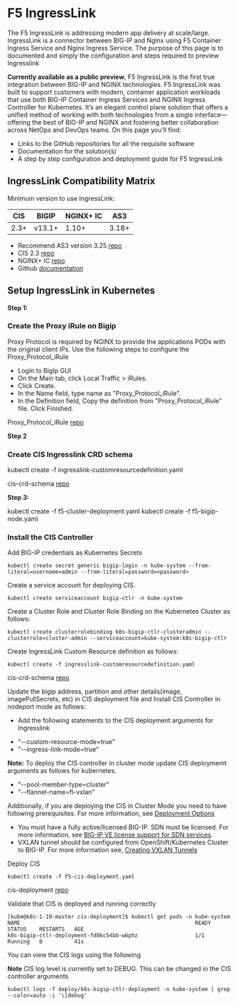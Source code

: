 # F5 IngressLink

The F5 IngressLink is addressing modern app delivery at scale/large. IngressLink is a connector between BIG-IP and Nginx using F5 Container Ingress Service and Nginx Ingress Service. The purpose of this page is to documented and simply the configuration and steps required to preview Ingresslink

**Currently available as a public preview**,  F5 IngressLink is the first true integration between BIG-IP and NGINX technologies. F5 IngressLink was built to support customers with modern, container application workloads that use both BIG-IP Container Ingress Services and NGINX Ingress Controller for Kubernetes. It’s an elegant control plane solution that offers a unified method of working with both technologies from a single interface—offering the best of BIG-IP and NGINX and fostering better collaboration across NetOps and DevOps teams. On this page you’ll find:

* Links to the GitHub repositories for all the requisite software
* Documentation for the solution(s)
* A step by step configuration and deployment guide for F5 IngressLink

## IngressLink Compatibility Matrix

Minimum version to use IngressLink:

| CIS | BIGIP | NGINX+ IC | AS3 |
| ------ | ------ | ------ | ------ |
| 2.3+ | v13.1+ | 1.10+ | 3.18+ | 

* Recommend AS3 version 3.25 [repo](https://github.com/F5Networks/f5-appsvcs-extension/releases/tag/v3.25.0)
* CIS 2.3 [repo](https://github.com/F5Networks/k8s-bigip-ctlr/releases/tag/v2.2.3)
* NGINX+ IC [repo](coming)
* Github [documentation](coming)

## Setup IngressLink in Kubernetes

**Step 1:**

### Create the Proxy iRule on Bigip

Proxy Protocol is required by NGINX to provide the applications PODs with the original client IPs. Use the following steps to configure the Proxy_Protocol_iRule

* Login to BigIp GUI 
* On the Main tab, click Local Traffic > iRules.
* Click Create.
* In the Name field, type name as "Proxy_Protocol_iRule".
* In the Definition field, Copy the definition from "Proxy_Protocol_iRule" file. Click Finished.

Proxy_Protocol_iRule [repo](https://github.com/mdditt2000/kubernetes-1-19/blob/master/cis%202.3/ingresslink/big-ip/proxy-protocal/irule)

**Step 2**

### Create CIS Ingresslink CRD schema

  kubectl create -f ingresslink-customresourcedefinition.yaml

cis-crd-schema [repo](https://github.com/mdditt2000/kubernetes-1-19/blob/master/cis%202.3/ingresslink/cis/ingresslink/cis-crd-schema/ingresslink-customresourcedefinition.yaml)

**Step 3:**

kubectl create -f f5-cluster-deployment.yaml
kubectl create -f f5-bigip-node.yaml

### Install the CIS Controller 

Add BIG-IP credentials as Kubernetes Secrets

    kubectl create secret generic bigip-login -n kube-system --from-literal=username=admin --from-literal=password=<password>

Create a service account for deploying CIS.

    kubectl create serviceaccount bigip-ctlr -n kube-system

Create a Cluster Role and Cluster Role Binding on the Kubernetes Cluster as follows:
    
    kubectl create clusterrolebinding k8s-bigip-ctlr-clusteradmin --clusterrole=cluster-admin --serviceaccount=kube-system:k8s-bigip-ctlr
    
Create IngressLink Custom Resource definition as follows:

    kubectl create -f ingresslink-customresourcedefinition.yaml

cis-crd-schema [repo](https://github.com/mdditt2000/kubernetes-1-19/blob/master/cis%202.3/ingresslink/cis/ingresslink/cis-crd-schema/ingresslink-customresourcedefinition.yaml)

Update the bigip address, partition and other details(image, imagePullSecrets, etc) in CIS deployment file and Install CIS Controller in nodeport mode as follows:

* Add the following statements to the CIS deployment arguments for Ingresslink

- "--custom-resource-mode=true"
- "--ingress-link-mode=true"

**Note:** To deploy the CIS controller in cluster mode update CIS deploymemt arguments as follows for kubernetes.

- "--pool-member-type=cluster"
- "--flannel-name=fl-vxlan"

Additionally, if you are deploying the CIS in Cluster Mode you need to have following prerequisites. For more information, see [Deployment Options](https://clouddocs.f5.com/containers/latest/userguide/config-options.html#config-options)
    
* You must have a fully active/licensed BIG-IP. SDN must be licensed. For more information, see [BIG-IP VE license support for SDN services](https://support.f5.com/csp/article/K26501111).
* VXLAN tunnel should be configured from OpenShift/Kubernetes Cluster to BIG-IP. For more information see, [Creating VXLAN Tunnels](https://clouddocs.f5.com/containers/latest/userguide/cis-helm.html#creating-vxlan-tunnels)
    
Deploy CIS 

    kubectl create -f f5-cis-deployment.yaml

cis-deployment [repo](https://github.com/mdditt2000/kubernetes-1-19/blob/master/cis%202.3/ingresslink/cis/ingresslink/cis-deployment/f5-cis-deployment.yaml)

Validate that CIS is deployed and running correctly

    [kube@k8s-1-19-master cis-deployment]$ kubectl get pods -n kube-system
    NAME                                                       READY   STATUS    RESTARTS   AGE
    k8s-bigip-ctlr-deployment-fd86c54bb-w6phz                  1/1     Running   0          41s

You can view the CIS logs using the following

**Note** CIS log level is currently set to DEBUG. This can be changed in the CIS controller arguments 

    kubectl logs -f deploy/k8s-bigip-ctlr-deployment -n kube-system | grep --color=auto -i '\[debug'
